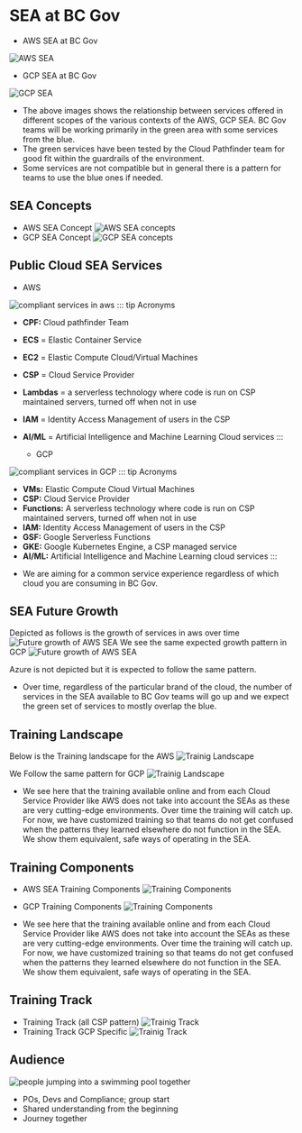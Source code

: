 # SEA at BC Gov
* AWS SEA at BC Gov

![AWS SEA](./images/sea.png)

* GCP SEA at BC Gov

![GCP SEA](./images/bc_gov_sea_cloud.png)

* The above images shows the relationship between services offered in different scopes of the various contexts of the AWS, GCP SEA. BC Gov teams will be working primarily in the green area with some services from the blue. 
* The green services have been tested by the Cloud Pathfinder team for good fit within the guardrails of the environment.  
* Some services are not compatible but in general there is a pattern for teams to use the blue ones if needed.
## SEA Concepts
* AWS SEA Concept
![AWS SEA concepts](./images/aws_sea_concepts.png)
* GCP SEA Concept
![GCP SEA concepts](./images/gcp_sea_concept.png)

## Public Cloud SEA Services
* AWS

![compliant services in aws](./images/compliant_services_aws.png)
::: tip Acronyms
- **CPF:** Cloud pathfinder Team
- **ECS** = Elastic Container Service
- **EC2** = Elastic Compute Cloud/Virtual Machines
- **CSP** = Cloud Service Provider
- **Lambdas** = a serverless technology where code is run on CSP maintained servers, turned off when not in use
- **IAM** = Identity Access Management of users in the CSP
- **AI/ML** = Artificial Intelligence and Machine Learning Cloud services 
  :::

  * GCP

![compliant services in GCP](./images/compliant_services_gcp.png)
::: tip Acronyms
- **VMs:** Elastic Compute Cloud Virtual Machines
- **CSP:** Cloud Service Provider
- **Functions:** A serverless technology where code is run on CSP maintained servers, turned off when not in use
- **IAM:** Identity Access Management of users in the CSP
- **GSF:** Google Serverless Functions
- **GKE:** Google Kubernetes Engine, a CSP managed service
- **AI/ML:** Artificial Intelligence and Machine Learning cloud services
  :::

* We are aiming for a common service experience regardless of which cloud you are consuming in BC Gov.

## SEA Future Growth
Depicted as follows is the growth of services in aws over time
![Future growth of AWS SEA](./images/aws_sea_future_growth.png)
  We see the same expected growth pattern in GCP
![Future growth of AWS SEA](./images/gcp_sea_future_growth.png)

Azure is not depicted but it is expected to follow the same pattern.

 * Over time, regardless of the particular brand of the cloud, the number of services in the SEA available to BC Gov teams will go up and we expect the green set of services to mostly overlap the blue.
 
## Training Landscape
Below is the Training landscape for the AWS
![Trainig Landscape](./images/aws_training_landscape.png)

We Follow the same pattern for GCP
![Trainig Landscape](./images/gcp_training_landscape.png)
 * We see here that the training available online and from each Cloud Service Provider like AWS does not take into account the SEAs as these are very cutting-edge environments.  Over time the training will catch up.  For now, we have customized training so that teams do not get confused when the patterns they learned elsewhere do not function in the SEA.  We show them equivalent, safe ways of operating in the SEA.
 ## Training Components
 * AWS SEA Training Components
 ![Training Components](./images/aws_training_components.png)
 * GCP Training Components
 ![Training Components](./images/gcp_training_components.png)

  * We see here that the training available online and from each Cloud Service Provider like AWS does not take into account the SEAs as these are very cutting-edge environments.  Over time the training will catch up.  For now, we have customized training so that teams do not get confused when the patterns they learned elsewhere do not function in the SEA.  We show them equivalent, safe ways of operating in the SEA.
## Training Track
* Training Track (all CSP pattern)
![Trainig Track](./images/training_track.png)
* Training Track GCP Specific
![Trainig Track](./images/training_track_gcp_specific.png)

## Audience
![people jumping into a swimming pool together](./images/audience.png)
 * POs, Devs and Compliance; group start
 * Shared understanding from the beginning
 * Journey together
